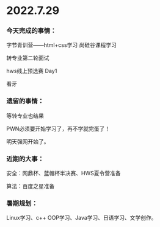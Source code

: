 # 2022.7.29

### 今天完成的事情：

字节青训营——html+css学习 尚硅谷课程学习

转专业第二轮面试

hws线上预选赛 Day1

看牙

### 遗留的事情：

等转专业也结果

PWN必须要开始学习了，再不学就完蛋了！

明天强网开始了。

### 近期的大事：

安全：网鼎杯、蓝帽杯半决赛、HWS夏令营准备

算法：百度之星准备

### 暑期规划：

Linux学习、c++ OOP学习、Java学习、日语学习、文学创作。

